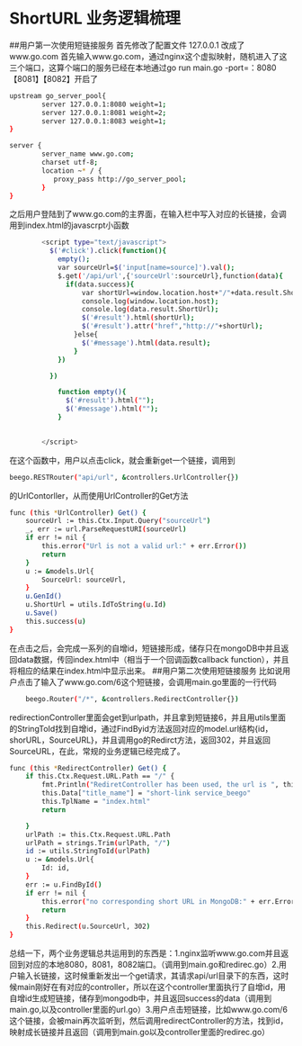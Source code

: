 # ShortURL 业务逻辑梳理
##用户第一次使用短链接服务
首先修改了配置文件
127.0.0.1 改成了www.go.com
首先输入www.go.com，通过nginx这个虚拟映射，随机进入了这三个端口，这算个端口的服务已经在本地通过go run main.go -port=：8080【8081】【8082】开启了
```sh
upstream go_server_pool{
        server 127.0.0.1:8080 weight=1;
        server 127.0.0.1:8081 weight=2;
        server 127.0.0.1:8083 weight=1;
}

server {
        server_name www.go.com;
        charset utf-8;
        location ~* / {
           proxy_pass http://go_server_pool;
        }
}

```
之后用户登陆到了www.go.com的主界面，在输入栏中写入对应的长链接，会调用到index.html的javascrpt小函数
```sh
        <script type="text/javascript">
          $('#click').click(function(){
            empty();
            var sourceUrl=$('input[name=source]').val();
            $.get('/api/url',{'sourceUrl':sourceUrl},function(data){
              if(data.success){
                  var shortUrl=window.location.host+"/"+data.result.ShortUrl
                  console.log(window.location.host);
                  console.log(data.result.ShortUrl);
                  $('#result').html(shortUrl);
                  $('#result').attr("href","http://"+shortUrl);
                }else{
                  $('#message').html(data.result);
                }
            })

          })

            function empty(){
              $('#result').html("");
              $('#message').html("");
            }

          
        </script>
```
在这个函数中，用户以点击click，就会重新get一个链接，调用到
```sh
beego.RESTRouter("api/url", &controllers.UrlController{})
```
的UrlContorller，从而使用UrlController的Get方法
```sh
func (this *UrlController) Get() {
	sourceUrl := this.Ctx.Input.Query("sourceUrl")
	_, err := url.ParseRequestURI(sourceUrl)
	if err != nil {
		this.error("Url is not a valid url:" + err.Error())
		return
	}
	u := &models.Url{
		SourceUrl: sourceUrl,
	}
	u.GenId()
	u.ShortUrl = utils.IdToString(u.Id)
	u.Save()
	this.success(u)
}
```
在点击之后，会完成一系列的自增id，短链接形成，储存只在mongoDB中并且返回data数据，传回index.html中（相当于一个回调函数callback function），并且将相应的结果在index.html中显示出来。
##用户第二次使用短链接服务
比如说用户点击了输入了www.go.com/6这个短链接，会调用main.go里面的一行代码
```sh
	beego.Router("/*", &controllers.RedirectController{})
```
redirectionController里面会get到urlpath，并且拿到短链接6，并且用utils里面的StringToId找到自增id，通过FindByid方法返回对应的model.url结构{id，shorURL，SourceURL}，并且调用go的Redirct方法，返回302，并且返回SourceURL，在此，常规的业务逻辑已经完成了。
```sh
func (this *RedirectController) Get() {
	if this.Ctx.Request.URL.Path == "/" {
		fmt.Println("RediretController has been used, the url is ", this.Ctx.Request.URL.Path)
		this.Data["title_name"] = "short-link service_beego"
		this.TplName = "index.html"
		return

	}
	urlPath := this.Ctx.Request.URL.Path
	urlPath = strings.Trim(urlPath, "/")
	id := utils.StringToId(urlPath)
	u := &models.Url{
		Id: id,
	}
	err := u.FindById()
	if err != nil {
		this.error("no corresponding short URL in MongoDB:" + err.Error())
		return
	}
	this.Redirect(u.SourceUrl, 302)
}
```

总结一下，两个业务逻辑总共运用到的东西是：1.nginx监听www.go.com并且返回到对应的本地8080，8081，8082端口。（调用到main.go和redirec.go）2.用户输入长链接，这时候重新发出一个get请求，其请求api/url目录下的东西，这时候main刚好在有对应的controller，所以在这个controller里面执行了自增id，用自增id生成短链接，储存到mongodb中，并且返回success的data（调用到main.go,以及controller里面的url.go）3.用户点击短链接，比如www.go.com/6这个链接，会被main再次监听到，然后调用redirectController的方法，找到id，映射成长链接并且返回（调用到main.go以及controller里面的redirec.go）



